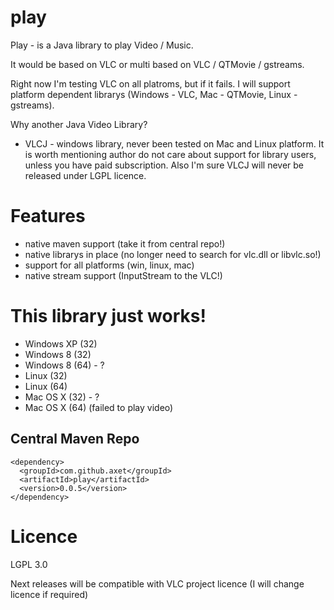 # play

Play - is a Java library to play Video / Music.

It would be based on VLC or multi based on VLC / QTMovie / gstreams.

Right now I'm testing VLC on all platroms, but if it fails. I will support platform dependent librarys (Windows - VLC,
Mac - QTMovie, Linux - gstreams).

Why another Java Video Library?

- VLCJ - windows library, never been tested on Mac and Linux platform. It is worth mentioning author do not care about support for library
users, unless you have paid subscription. Also I'm sure VLCJ will never be released under LGPL licence.

# Features
  - native maven support (take it from central repo!)
  - native librarys in place (no longer need to search for vlc.dll or libvlc.so!)
  - support for all platforms (win, linux, mac)
  - native stream support (InputStream to the VLC!)

# This library just works!

  - Windows XP (32)
  - Windows 8 (32)
  - Windows 8 (64) - ?
  - Linux (32)
  - Linux (64)
  - Mac OS X (32) - ?
  - Mac OS X (64) (failed to play video)

## Central Maven Repo

    <dependency>
      <groupId>com.github.axet</groupId>
      <artifactId>play</artifactId>
      <version>0.0.5</version>
    </dependency>
    
# Licence

LGPL 3.0

Next releases will be compatible with VLC project licence (I will change licence if required)
